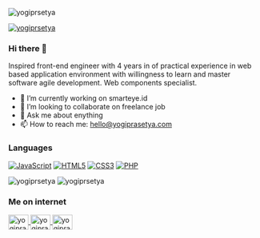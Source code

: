 <p><img src="https://github-readme-stats.vercel.app/api?username=yogiprsetya&show_icons=true&theme=onedark&locale=en" alt="yogiprsetya" /></p>
<p><a href="https://github.com/ryo-ma/github-profile-trophy"><img src="https://github-profile-trophy.vercel.app/?username=yogiprsetya" alt="yogiprsetya" /></a></p>

### Hi there 👋

Inspired front-end engineer with 4 years in of practical experience in web based application environment with willingness to learn and master software agile development. Web components specialist.

- 🔭 I’m currently working on smarteye.id
- 👯 I’m looking to collaborate on freelance job
- 💬 Ask me about enything
- 📫 How to reach me: hello@yogiprasetya.com

### Languages

[![JavaScript](https://img.shields.io/badge/-JavaScript-000?&logo=JavaScript&logoColor=ddc508)](https://github.com/yogiprsetya?tab=repositories&q=&type=&language=javascript)
[![HTML5](https://img.shields.io/badge/-HTML-000?&logo=html5&logoColor=dd4b25)](https://github.com/yogiprsetya?tab=repositories&q=&type=&language=html)
[![CSS3](https://img.shields.io/badge/-CSS-000?&logo=css3&logoColor=006db5)](https://github.com/yogiprsetya?tab=repositories&q=&type=&language=css)
[![PHP](https://img.shields.io/badge/-PHP-000?&logo=php&logoColor=627eb6)](https://github.com/yogiprsetya?tab=repositories&q=&type=&language=php)

<p style="display: inline">
  <img src="https://img.shields.io/badge/-React-000?&logo=react&logoColor=00d1f5" alt="yogiprsetya" />
  <img src="https://img.shields.io/badge/-Vue-000?&logo=vue.js&logoColor=3fb27f" alt="yogiprsetya" />
</p>

### Me on internet

<p align="left">
<a href="https://www.linkedin.com/in/yogiprasetya" target="_blank">
  <img align="center" src="https://cdn.jsdelivr.net/npm/simple-icons@3.0.1/icons/linkedin.svg" alt="yogiprasetya" height="30" width="40" />
</a>
<a href="https://dribbble.com/yogiprasetya" target="_blank">
  <img align="center" src="https://cdn.jsdelivr.net/npm/simple-icons@3.0.1/icons/dribbble.svg" alt="yogiprasetya" height="30" width="40" />
</a>
<a href="https://medium.com/@yogiprsetya" target="_blank">
  <img align="center" src="https://cdn.jsdelivr.net/npm/simple-icons@3.0.1/icons/medium.svg" alt="yogiprasetya" height="30" width="40" />
</a>
</p>
